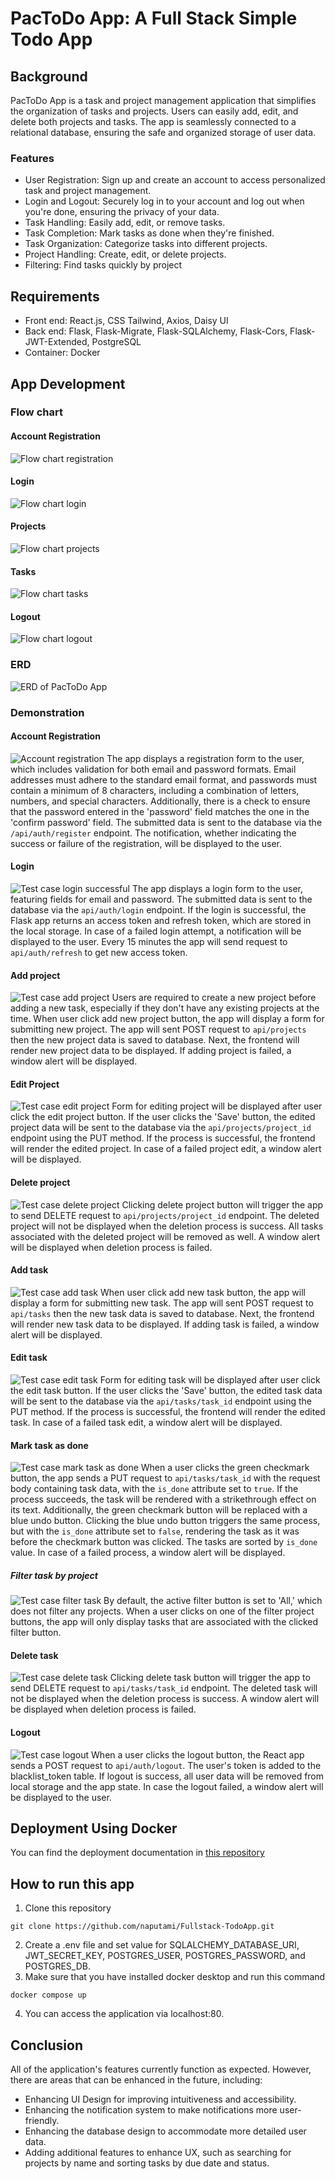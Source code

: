 # PacToDo App: A Full Stack Simple Todo App
## Background
PacToDo App is a task and project management application that simplifies the organization of tasks and projects. Users can easily add, edit, and delete both projects and tasks. The app is seamlessly connected to a relational database, ensuring the safe and organized storage of user data.
### Features
- User Registration: Sign up and create an account to access personalized task and project management.  
- Login and Logout: Securely log in to your account and log out when you're done, ensuring the privacy of your data.  
- Task Handling: Easily add, edit, or remove tasks.
- Task Completion: Mark tasks as done when they're finished.
- Task Organization: Categorize tasks into different projects.
- Project Handling: Create, edit, or delete projects.
- Filtering: Find tasks quickly by project

## Requirements
- Front end: React.js, CSS Tailwind, Axios, Daisy UI  
- Back end: Flask, Flask-Migrate, Flask-SQLAlchemy, Flask-Cors, Flask-JWT-Extended, PostgreSQL
- Container: Docker

## App Development
### Flow chart
#### Account Registration
![Flow chart registration](./readmeimg/PacTodo_Register.png "Flow chart registration")
#### Login
![Flow chart login](/readmeimg/PacToDo_Login.png "Flow chart login")
#### Projects
![Flow chart projects](/readmeimg/PacToDo_Projects.png "Flow chart projects")
#### Tasks
![Flow chart tasks](/readmeimg/PacToDo_Tasks.png "Flow chart tasks")
#### Logout
![Flow chart logout](/readmeimg/PacToDo_Logout.png "Flow chart logout")

### ERD
![ERD of PacToDo App](/readmeimg/TodoERD.png "ERD of PacToDo App")

### Demonstration
#### Account Registration
![Account registration](./readmeimg/testcase_register.gif "Account registration")
The app displays a registration form to the user, which includes validation for both email and password formats. Email addresses must adhere to the standard email format, and passwords must contain a minimum of 8 characters, including a combination of letters, numbers, and special characters. Additionally, there is a check to ensure that the password entered in the 'password' field matches the one in the 'confirm password' field. The submitted data is sent to the database via the `/api/auth/register` endpoint. The notification, whether indicating the success or failure of the registration, will be displayed to the user.
#### Login
![Test case login successful](./readmeimg/testcase_login.gif "Test case login successful")
The app displays a login form to the user, featuring fields for email and password. The submitted data is sent to the database via the `api/auth/login` endpoint. If the login is successful, the Flask app returns an access token and refresh token, which are stored in the local storage. In case of a failed login attempt, a notification will be displayed to the user. Every 15 minutes the app will send request to `api/auth/refresh` to get new access token.
#### Add project
![Test case add project](./readmeimg/testcase_add_project.gif "Test case add project")
Users are required to create a new project before adding a new task, especially if they don't have any existing projects at the time. When user click add new project button, the app will display a form for submitting new project. The app will sent POST request to `api/projects` then the new project data is saved to database. Next, the frontend will render new project data to be displayed. If adding project is failed, a window alert will be displayed. 
#### Edit Project
![Test case edit project](./readmeimg/testcase_edit_project.gif "Test case edit project")
Form for editing project will be displayed after user click the edit project button. If the user clicks the 'Save' button, the edited project data will be sent to the database via the `api/projects/project_id` endpoint using the PUT method. If the process is successful, the frontend will render the edited project. In case of a failed project edit, a window alert will be displayed.
#### Delete project
![Test case delete project](./readmeimg/testcase_delete_project.gif "Test case delete project")
Clicking delete project button will trigger the app to send DELETE request to `api/projects/project_id` endpoint. The deleted project will not be displayed when the deletion process is success. All tasks associated with the deleted project will be removed as well. A window alert will be displayed when deletion process is failed.
#### Add task
![Test case add task](./readmeimg/testcase_add_task.gif "Test case add task")
 When user click add new task button, the app will display a form for submitting new task. The app will sent POST request to `api/tasks` then the new task data is saved to database. Next, the frontend will render new task data to be displayed. If adding task is failed, a window alert will be displayed.
 #### Edit task
![Test case edit task](./readmeimg/testcase_edit_task.gif "Test case edit task")
Form for editing task will be displayed after user click the edit task button. If the user clicks the 'Save' button, the edited task data will be sent to the database via the `api/tasks/task_id` endpoint using the PUT method. If the process is successful, the frontend will render the edited task. In case of a failed task edit, a window alert will be displayed.  
#### Mark task as done
![Test case mark task as done](./readmeimg/testcase_mark_as_done_task.gif "Test case mark task as done")
When a user clicks the green checkmark button, the app sends a PUT request to `api/tasks/task_id` with the request body containing task data, with the `is_done` attribute set to `true`. If the process succeeds, the task will be rendered with a strikethrough effect on its text. Additionally, the green checkmark button will be replaced with a blue undo button. Clicking the blue undo button triggers the same process, but with the `is_done` attribute set to `false`, rendering the task as it was before the checkmark button was clicked. The tasks are sorted by `is_done` value. In case of a failed process, a window alert will be displayed.
##### Filter task by project
![Test case filter task](./readmeimg/testcase_filter_task.gif "Test case filter task")
By default, the active filter button is set to 'All,' which does not filter any projects. When a user clicks on one of the filter project buttons, the app will only display tasks that are associated with the clicked filter button.
#### Delete task
![Test case delete task](./readmeimg/testcase_delete_task.gif "Test case delete task")
Clicking delete task button will trigger the app to send DELETE request to `api/tasks/task_id` endpoint. The deleted task will not be displayed when the deletion process is success. A window alert will be displayed when deletion process is failed.
#### Logout
![Test case logout](./readmeimg/testcase_logout.gif "Test case logout")
When a user clicks the logout button, the React app sends a POST request to `api/auth/logout`. The user's token is added to the blacklist_token table. If logout is success, all user data will be removed from local storage and the app state. In case the logout failed, a window alert will be displayed to the user.
## Deployment Using Docker
You can find the deployment documentation in [this repository](https://github.com/naputami/Todo_App_deployment#pactodo-deployment-using-docker)

## How to run this app
1. Clone this repository
```
git clone https://github.com/naputami/Fullstack-TodoApp.git
```
2. Create a .env file and set value for SQLALCHEMY_DATABASE_URI, JWT_SECRET_KEY, POSTGRES_USER, POSTGRES_PASSWORD, and POSTGRES_DB.
3.  Make sure that you have installed docker desktop and run this command
```
docker compose up
```
4. You can access the application via localhost:80.
## Conclusion
All of the application's features currently function as expected. However, there are areas that can be enhanced in the future, including:
- Enhancing UI Design for improving intuitiveness and accessibility.
- Enhancing the notification system to make notifications more user-friendly.
- Enhancing the database design to accommodate more detailed user data.
- Adding additional features to enhance UX, such as searching for projects by name and sorting tasks by due date and status.
